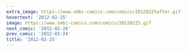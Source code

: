 ```yaml
---
extra_image: https://www.smbc-comics.com/comics/20120225after.gif
hovertext: '2012-02-25'
image: https://www.smbc-comics.com/comics/20120225.gif
next_comic: '2012-02-26'
prev_comic: '2012-02-24'
title: '2012-02-25'
---
```


